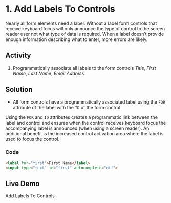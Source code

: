 # 1. Add Labels To Controls
Nearly all form elements need a label. Without a label form controls that receive keyboard focus will only announce the type of control to the screen reader user not what type of data is required. When a label doesn’t provide enough information describing what to enter, more errors are likely.

## Activity
1.	Programmatically associate all labels to the form controls _Title_, _First Name_, _Last Name_, _Email Address_

## Solution
* All form controls have a programmatically associated label using the `FOR` attribute of the label with the `ID` of the form control

Using the `FOR` and `ID` attributes creates a programmatic link between the label and control and ensures when the control receives keyboard focus the accompanying label is announced (when using a screen reader). An additional benefit is the increased control activation area where the label is used to focus the control.

### Code
```html
<label for="first">First Name</label> 
<input type="text" id="first" autocomplete="off">
```

## Live Demo
Add Labels To Controls
